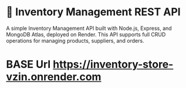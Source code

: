 # 🏪 Inventory Management REST API
A simple Inventory Management API built with Node.js, Express, and MongoDB Atlas, deployed on Render. This API supports full CRUD operations for managing products, suppliers, and orders.

# BASE Url https://inventory-store-vzin.onrender.com
